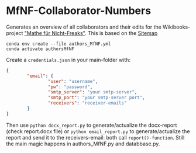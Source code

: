 # MfNF-Collaborator-Numbers
Generates an overview of all collaborators and their edits for the Wikibooks-project ["Mathe für Nicht-Freaks"](https://de.wikibooks.org/wiki/Mathe_f%C3%BCr_Nicht-Freaks). This is based on the [Sitemap](https://de.wikibooks.org/w/index.php?title=Mathe_f%C3%BCr_Nicht-Freaks:_Sitemap)

```
conda env create --file authors_MfNF.yml
conda activate authorsMfNF
```

Create a `credentials.json` in your main-folder with:

```json
{
        "email": {
                "user": "username",
                "pw": "password",
                "smtp_server": "your smtp-server",
                "smtp_port": "your smtp-server port",
                "receivers": "receiver-emails"
        }
}
```

Then use `python docx_report.py` to generate/actualize the docx-report (check report.docx file) or `python email_report.py` to generate/actualize the report and send it to the receivers-email: both call `report()-function`. Still the main magic happens in authors_MfNF.py and databbase.py.
